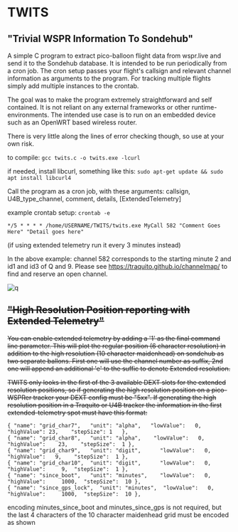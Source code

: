 # TWITS

"Trivial WSPR Information To Sondehub"
------------

A simple C program to extract pico-balloon flight data from wspr.live and send it to the Sondehub database. It is intended to be run periodically from a cron job. The cron setup passes your flight's callsign and relevant channel information as arguments to the program. For tracking multiple flights simply add multiple instances to the crontab.

The goal was to make the program extremely straightforward and self contained. It is not reliant on any external frameworks or other runtime-environments. The intended use case is to run on an embedded device such as an OpenWRT based wireless router.

There is very little along the lines of error checking though, so use at your own risk.

to compile:    `gcc twits.c -o twits.exe -lcurl`

if needed, install libcurl, something like this:  `sudo apt-get update && sudo apt install libcurl4`



Call the program as a cron job, with these arguments: callsign, U4B_type_channel, comment, details, [ExtendedTelemetry]

example crontab setup: `crontab -e`

`*/5 * * * * /home/USERNAME/TWITS/twits.exe MyCall 582 "Comment Goes Here" "Detail goes here"`

(if using extended telemetry run it every 3 minutes instead)

In the above example: channel 582 corresponds to the starting minute 2 and id1 and id3 of Q and 9. Please see https://traquito.github.io/channelmap/ to find and reserve an open channel.

![q](https://github.com/user-attachments/assets/b7c6b9da-4d5e-4699-8208-35be26adce0c)

~~"High Resolution Position reporting with Extended Telemetry"~~
------------
~~You can enable extended telemetry by adding a '1' as the final command line parameter. This will plot the regular position (6 character resolution) in addition to the high resolution (10 character maidenhead) on sondehub as two separate ballons. First one will use the channel number as suffix, 2nd one will append an additional 'e' to the suffic to denote Extended resolution.~~

~~TWITS only looks in the first of the 3 available DEXT slots for the extended resolution positions, so if generating the high resolution position on a pico-WSPRer tracker your DEXT config must be "5xx". If generating the high resolution position in a Traquito or U4B tracker the information in the first extended-telemetry spot must have this format:~~

```
{ "name": "grid_char7",   "unit": "alpha",   "lowValue":   0,    "highValue": 23,    "stepSize": 1   },
{ "name": "grid_char8",   "unit": "alpha",    "lowValue":   0,    "highValue":    23,    "stepSize":  1 },
{ "name": "grid_char9",   "unit": "digit",      "lowValue":   0,    "highValue":   9,    "stepSize":  1 },
{ "name": "grid_char10",  "unit": "digit",      "lowValue":   0,  "highValue":     9,  "stepSize":  1 },
{ "name": "since_boot",   "unit": "minutes",    "lowValue":   0,  "highValue":     1000,  "stepSize":  10 },
{ "name": "since_gps_lock",  "unit": "minutes",  "lowValue":   0,  "highValue":     1000,  "stepSize":  10 },
```
encoding minutes_since_boot and minutes_since_gps is not required, but the last 4 characters of the 10 character maidenhead grid must be encoded as shown





